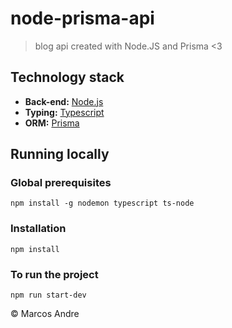 # node-prisma-api
> blog api created with Node.JS and Prisma <3

## Technology stack

* **Back-end:** [Node.js](https://nodejs.org/en/)
* **Typing:** [Typescript](https://www.typescriptlang.org/)
* **ORM:** [Prisma](https://www.prisma.io/)

## Running locally

### Global prerequisites 
`npm install -g nodemon typescript ts-node`

### Installation
`npm install`

### To run the project
`npm run start-dev`


© Marcos Andre